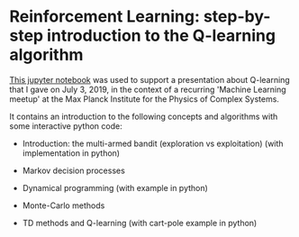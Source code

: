 # Reinforcement Learning: step-by-step introduction to the Q-learning algorithm


[This jupyter notebook](https://nbviewer.jupyter.org/github/adrienbolens/introduction-to-q-learning/blob/master/notebook.ipynb) was used to support a presentation about Q-learning
that I gave on July 3, 2019, in the context of a recurring 'Machine Learning meetup' at the Max Planck Institute for the Physics of Complex Systems.

It contains an introduction to the following concepts and algorithms with some interactive python code:

   - Introduction: the multi-armed bandit (exploration vs exploitation) (with implementation in python)

   - Markov decision processes

   - Dynamical programming (with example in python)

   - Monte-Carlo methods

   - TD methods and Q-learning (with cart-pole example in python)
